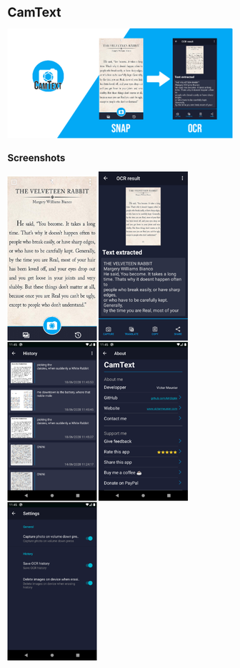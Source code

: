 # CamText

<p align="center">
    <img src="medias/feature_graphics.png" width="800">
</p>

## Screenshots

<img src="medias/capture.png" width="200">
<img src="medias/result_book_page.png" width="200">
<img src="medias/history.png" width="200">
<img src="medias/about.png" width="200">
<img src="medias/settings.png" width="200">